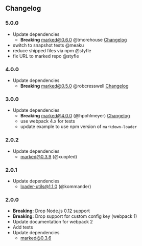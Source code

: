 Changelog
---------

### 5.0.0

- Update dependencies 
  - **Breaking** marked@0.6.0 @tmorehouse [Changelog](https://github.com/markedjs/marked/releases/tag/v0.6.0)
- switch to snapshot tests @meaku
- reduce shipped files via npm @styfle 
- fix URL to marked repo @styfle 
  
### 4.0.0 

- Update dependencies 
  - **Breaking** marked@0.5.0 @robcresswell [Changelog](https://github.com/markedjs/marked/releases/tag/v0.5.0)

### 3.0.0
- Update dependencies 
  - **Breaking** marked@4.0.0 (@hpohlmeyer) [Changelog](https://github.com/markedjs/marked/releases/tag/0.4.0)
  - use webpack 4.x for tests 
  - update example to use npm version of `markdown-loader`

### 2.0.2
- Update dependencies
  - marked@0.3.9 (@xuopled)

### 2.0.1
- Update dependencies
  - loader-utils@1.1.0 (@kommander)

### 2.0.0
- **Breaking:** Drop Node.js 0.12 support
- **Breaking:** Drop support for custom config key (webpack 1)
- Update documentation for webpack 2
- Add tests
- Update dependencies
  - marked@0.3.6
